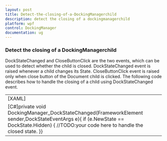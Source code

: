 ```yaml
---
layout: post
title: Detect-the-closing-of-a-DockingManagerchild
description: detect the closing of a dockingmanagerchild
platform: wpf
control: DockingManager
documentation: ug
---
```


### Detect the closing of a DockingManagerchild

DockStateChanged and CloseButtonClick are the two events, which can be used to detect whether the child is closed. DockStateChanged event is raised whenever a child changes its State. CloseButtonClick event is raised only when close button of the Document child is clicked. The following code describes how to handle the closing of a child using DockStateChanged event.



<table>
<tr>
<td>
[XAML]<syncfusion:DockingManager DockStateChanged="DockingManager_DockStateChanged"><Grid/></syncfusion:DockingManager></td></tr>
<tr>
<td>
[C#]private void DockingManager_DockStateChanged(FrameworkElement sender,DockStateEventArgs e){     if (e.NewState == DockState.Hidden)     {        //TODO:your code here to handle the closed state.     }}        </td></tr>
</table>


